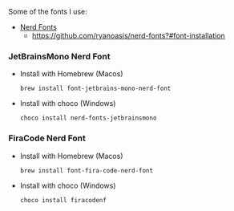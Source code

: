 
Some of the fonts I use:
- [Nerd Fonts](https://www.nerdfonts.com/)
  -  <https://github.com/ryanoasis/nerd-fonts?#font-installation>


### JetBrainsMono Nerd Font
  - Install with Homebrew (Macos)
    ```
    brew install font-jetbrains-mono-nerd-font
    ```
  - Install with choco (Windows)
    ```
    choco install nerd-fonts-jetbrainsmono
    ```

### FiraCode Nerd Font

  - Install with Homebrew (Macos)
    ```
    brew install font-fira-code-nerd-font
    ```
  - Install with choco (Windows)
    ```
    choco install firacodenf
    ```

